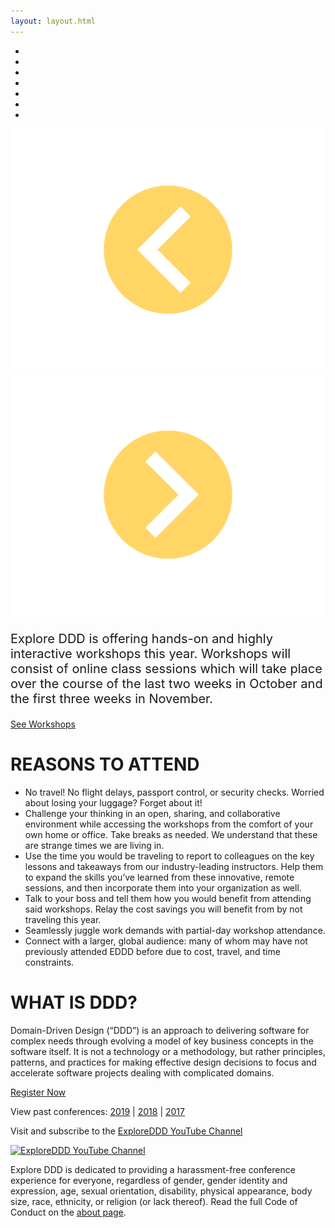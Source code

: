 ```yaml
---
layout: layout.html
---
```

<!-- <div class="container-fluid homepage--hero-video-container">
    <video loop muted autoplay class="video-item">
        <source src="video/background-video.webm" type="video/webm">
        <source src="video/background-video.mp4" type="video/mp4">
        <source src="video/background-video.ogv" type="video/ogg">
    </video>
    <div class="video-overlay"></div>
</div> -->
<section class="slider">
  <div class="flexslider">
    <ul class="slides">
        <li class="slide picture-5"></li> <!-- #1 -->
        <li class="slide picture-2"></li> <!-- #2 -->
        <li class="slide picture-1"></li>
        <li class="slide picture-3"></li>
        <li class="slide picture-4"></li> <!-- #4 -->
        <li class="slide picture-6"></li>
        <li class="slide picture-7"></li>
    </ul>
  </div>
  <div class="custom-navigation-container">
  <div class="custom-navigation">
    <a class="arrow left"><img src="img/slider-arrow-left.svg" /></a>
    <a class="arrow right"><img src="img/slider-arrow-right.svg" /></a>
  </div>
  </div>
</section>
<div class="container homepage--intro-text">
    <div class="row">
    <p style="font-size: 20px;">Explore DDD is offering hands-on and highly interactive workshops this year. Workshops will consist of online class sessions which will take place over the course of the last two weeks in October and the first three weeks in November.</p>
        <a href="workshops" class="btn">See Workshops</a>
    </div>
</div>
<div class="container homepage--why-you-should-attend">
    <div class="row">
        <h1 class="text-center">REASONS TO ATTEND</h1>
        <ul>
            <li>No travel! No flight delays, passport control, or security checks. Worried about losing your luggage? Forget about it!</li>
            <li>Challenge your thinking in an open, sharing, and collaborative environment while accessing the workshops from the comfort of your own home or office. Take breaks as needed. We understand that these are strange times we are living in. </li>
            <li>Use the time you would be traveling to report to colleagues on the key lessons and takeaways from our industry-leading instructors. Help them to expand the skills you’ve learned from these innovative, remote sessions, and then incorporate them into your organization as well.</li>
            <li>Talk to your boss and tell them how you would benefit from attending said workshops. Relay the cost savings you will benefit from by not traveling this year.
</li>
            <li>Seamlessly juggle work demands with partial-day workshop attendance.</li>
            <li>Connect with a larger, global audience: many of whom may have not previously attended EDDD before due to cost, travel, and time constraints.
</li>
        </ul>
        <h1 class="text-center">WHAT IS DDD?</h1>
        <p>Domain-Driven Design (“DDD”) is an approach to delivering software for complex needs through evolving a model of key business concepts in the software itself. It is not a technology or a methodology, but rather principles, patterns, and practices for making effective design decisions to focus and accelerate software projects dealing with complicated domains.</p>
        <div class="text-center"><a href="https://ti.to/EDDD/explore-ddd-2021-spring-workshops" class="btn">Register Now</a></div>
        <p class="text-center">View past conferences: <a href="./2019">2019</a> &#124; <a href="./2018">2018</a> &#124; <a href="./2017">2017</a></p>
        <p class="text-center">Visit and subscribe to the <a href="https://www.youtube.com/exploreddd">ExploreDDD YouTube Channel</a></p>
        <div class="text-center ">
            <a href="https://www.youtube.com/exploreddd">
                <img src="img/youtube-text-icon.png" class="homepage-youtube-link-img" title="ExploreDDD YouTube Channel">
            </a>
        </div>
        <p class="text-center">Explore DDD is dedicated to providing a harassment-free conference experience for everyone, regardless of gender, gender identity and expression, age, sexual orientation, disability, physical appearance, body size, race, ethnicity, or religion (or lack thereof). Read the full Code of Conduct on the <a href="about">about page</a>.</p>
    </div>
</div>